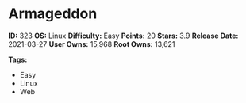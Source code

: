 # Armageddon

**ID:** 323
**OS:** Linux
**Difficulty:** Easy
**Points:** 20
**Stars:** 3.9
**Release Date:** 2021-03-27
**User Owns:** 15,968
**Root Owns:** 13,621

**Tags:**
- Easy
- Linux
- Web

